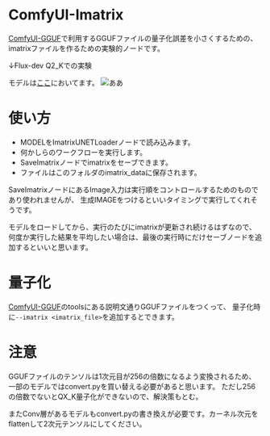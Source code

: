 # ComfyUI-Imatrix

[ComfyUI-GGUF](https://github.com/city96/ComfyUI-GGUF)で利用するGGUFファイルの量子化誤差を小さくするための、imatrixファイルを作るための実験的ノードです。

↓Flux-dev Q2_Kでの実験

モデルは[ここ](https://huggingface.co/furusu/experimental-ggufs)においてます。
![ああ](https://github.com/user-attachments/assets/33b2fca2-0b61-4e3e-82be-d3e4ec81e7ec)


# 使い方
+ MODELをImatrixUNETLoaderノードで読み込みます。
+ 何かしらのワークフローを実行します。
+ SaveImatrixノードでimatrixをセーブできます。
+ ファイルはこのフォルダのimatrix_dataに保存されます。

SaveImatrixノードにあるImage入力は実行順をコントロールするためのものであり使われませんが、
生成IMAGEをつけるといいタイミングで実行してくれそうです。

モデルをロードしてから、実行のたびにimatrixが更新され続けるはずなので、
何度か実行した結果を平均したい場合は、最後の実行時にだけセーブノードを追加するといいと思います。

# 量子化
[ComfyUI-GGUF](https://github.com/city96/ComfyUI-GGUF)のtoolsにある説明文通りGGUFファイルをつくって、
量子化時に`--imatrix <imatrix_file>`を追加するとできます。

# 注意
GGUFファイルのテンソルは1次元目が256の倍数になるよう変換されるため、一部のモデルではconvert.pyを買い替える必要があると思います。
ただし256の倍数でないとQX_K量子化ができないので、解決策もとむ。

またConv層があるモデルもconvert.pyの書き換えが必要です。カーネル次元をflattenして2次元テンソルにしてください。
